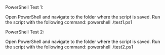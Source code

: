 PowerShell Test 1:

Open PowerShell and navigate to the folder where the script is saved.
Run the script with the following command:
powershell
.\test1.ps1

PowerShell Test 2:

Open PowerShell and navigate to the folder where the script is saved.
Run the script with the following command:
powershell
.\test2.ps1
